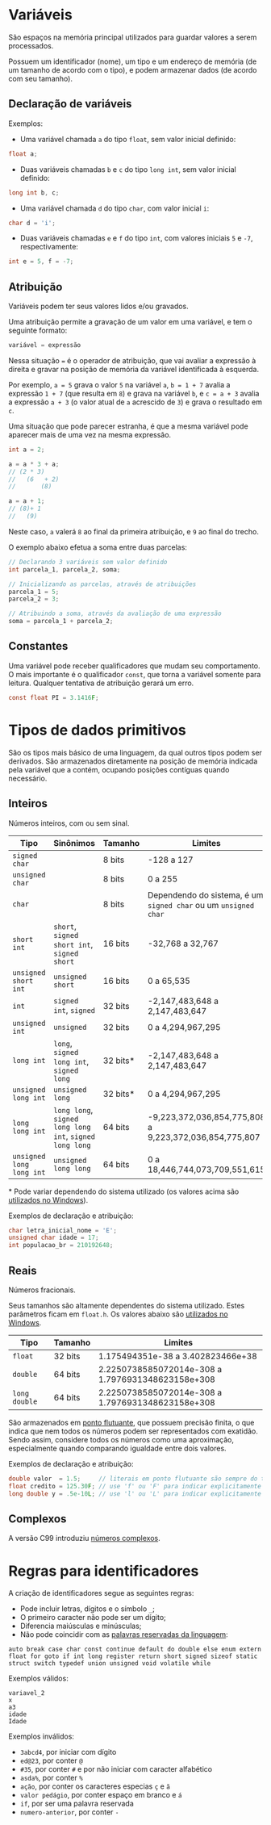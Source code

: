 # Variáveis

São espaços na memória principal utilizados para guardar valores a serem processados.

Possuem um identificador (nome), um tipo e um endereço de memória (de um tamanho de acordo com o tipo), e podem armazenar dados (de acordo com seu tamanho).

## Declaração de variáveis

Exemplos:

* Uma variável chamada `a` do tipo `float`, sem valor inicial definido:
```c
float a;
```

* Duas variáveis chamadas `b` e `c` do tipo `long int`, sem valor inicial definido:
```c
long int b, c;
```

* Uma variável chamada `d` do tipo `char`, com valor inicial `i`:
```c
char d = 'i';
```

* Duas variáveis chamadas `e` e `f` do tipo `int`, com valores iniciais `5` e `-7`, respectivamente:
```c
int e = 5, f = -7;
```

## Atribuição

Variáveis podem ter seus valores lidos e/ou gravados.

Uma atribuição permite a gravação de um valor em uma variável, e tem o seguinte formato:

```c
variável = expressão
```

Nessa situação `=` é o operador de atribuição, que vai avaliar a expressão à direita e gravar na posição de memória da variável identificada à esquerda.

Por exemplo, `a = 5` grava o valor `5` na variável `a`, `b = 1 + 7` avalia a expressão `1 + 7` (que resulta em `8`) e grava na variável `b`, e `c = a + 3` avalia a expressão `a + 3` (o valor atual de `a` acrescido de `3`) e grava o resultado em `c`.

Uma situação que pode parecer estranha, é que a mesma variável pode aparecer mais de uma vez na mesma expressão.

```c
int a = 2;

a = a * 3 + a;
// (2 * 3)
//   (6   + 2)
//       (8)

a = a + 1;
// (8)+ 1
//   (9)   
```

Neste caso, `a` valerá `8` ao final da primeira atribuição, e `9` ao final do trecho.

O exemplo abaixo efetua a soma entre duas parcelas:

```c
// Declarando 3 variáveis sem valor definido
int parcela_1, parcela_2, soma;

// Inicializando as parcelas, através de atribuições
parcela_1 = 5;
parcela_2 = 3;

// Atribuindo a soma, através da avaliação de uma expressão
soma = parcela_1 + parcela_2;
```

## Constantes

Uma variável pode receber qualificadores que mudam seu comportamento. O mais importante é o qualificador `const`, que torna a variável somente para leitura. Qualquer tentativa de atribuição gerará um erro.

```c
const float PI = 3.1416F;
```

# Tipos de dados primitivos

São os tipos mais básico de uma linguagem, da qual outros tipos podem ser derivados. São armazenados diretamente na posição de memória indicada pela variável que a contém, ocupando posições contíguas quando necessário.

## Inteiros

Números inteiros, com ou sem sinal.

Tipo | Sinônimos | Tamanho | Limites
--- | --- | --- | ---
`signed char` | | 8 bits | -128 a 127
`unsigned char` | | 8 bits | 0 a 255
`char` | | 8 bits | Dependendo do sistema, é um `signed char` ou um `unsigned char`
`short int` | `short`, `signed short int`, `signed short` | 16 bits | -32,768 a 32,767
`unsigned short int` | `unsigned short` | 16 bits | 0 a 65,535
`int` | `signed int`, `signed` | 32 bits | -2,147,483,648 a 2,147,483,647
`unsigned int` | `unsigned` | 32 bits | 0 a 4,294,967,295
`long int` | `long`, `signed long int`, `signed long` | 32 bits* | -2,147,483,648 a 2,147,483,647
`unsigned long int` | `unsigned long` | 32 bits* | 0 a 4,294,967,295
`long long int` | `long long`, `signed long long int`, `signed long long` | 64 bits | -9,223,372,036,854,775,808 a 9,223,372,036,854,775,807
`unsigned long long int` | `unsigned long long` | 64 bits | 0 a 18,446,744,073,709,551,615

\* Pode variar dependendo do sistema utilizado (os valores acima são [utilizados no Windows](https://docs.microsoft.com/en-us/cpp/cpp/integer-limits?view=vs-2019)).

Exemplos de declaração e atribuição:

```c
char letra_inicial_nome = 'E';
unsigned char idade = 17;
int populacao_br = 210192648;
```

## Reais

Números fracionais. 

Seus tamanhos são altamente dependentes do sistema utilizado. Estes parâmetros ficam em `float.h`. Os valores abaixo são [utilizados no Windows](https://docs.microsoft.com/en-us/cpp/cpp/floating-limits?view=vs-2019).

Tipo | Tamanho | Limites
--- | --- | ---
`float` | 32 bits | 1.175494351e-38 a 3.402823466e+38
`double` | 64 bits | 2.2250738585072014e-308 a 1.7976931348623158e+308
`long double ` | 64 bits | 2.2250738585072014e-308 a 1.7976931348623158e+308

São armazenados em [ponto flutuante](https://floating-point-gui.de/), que possuem precisão finita, o que indica que nem todos os números podem ser representados com exatidão. Sendo assim, considere todos os números como uma aproximação, especialmente quando comparando igualdade entre dois valores.

Exemplos de declaração e atribuição:

```c
double valor  = 1.5;     // literais em ponto flutuante são sempre do tipo 'double'
float credito = 125.30F; // use 'f' ou 'F' para indicar explicitamente que é um 'float'
long double y = .5e-10L; // use 'l' ou 'L' para indicar explicitamente que é um 'long double'
```

## Complexos

A versão C99 introduziu [números complexos](https://www.gnu.org/software/gnu-c-manual/gnu-c-manual.html#Complex-Number-Types).

# Regras para identificadores

A criação de identificadores segue as seguintes regras:

- Pode incluir letras, dígitos e o símbolo `_`;
- O primeiro caracter não pode ser um dígito;
- Diferencia maiúsculas e minúsculas;
- Não pode coincidir com as [palavras reservadas da linguagem](https://www.gnu.org/software/gnu-c-manual/gnu-c-manual.html#Keywords):
```
auto break case char const continue default do double else enum extern
float for goto if int long register return short signed sizeof static
struct switch typedef union unsigned void volatile while
```

Exemplos válidos:
```
variavel_2
x
a3
idade
Idade
```

Exemplos inválidos:
- `3abcd4`, por iniciar com dígito
- `ed@23`, por conter `@`
- `#35`, por conter `#` e por não iniciar com caracter alfabético
- `asda%`, por conter `%`
- `ação`, por conter os caracteres especias `ç` e `ã`
- `valor pedágio`, por conter espaço em branco e `á`
- `if`, por ser uma palavra reservada
- `numero-anterior`, por conter `-`
